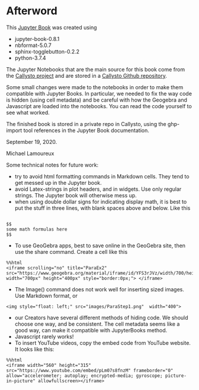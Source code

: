 # Afterword

This [Jupyter Book](https://jupyterbook.org) was created using 
- jupyter-book-0.8.1
- nbformat-5.0.7
- sphinx-togglebutton-0.2.2
- python-3.7.4

The Jupyter Notebooks that are the main source for this book come
from the [Callysto project](https://callysto.ca) and are stored in a
[Callysto Github repository](https://github.com/callysto/curriculum-notebooks). 

Some small changes were made to the notebooks in order to make them compatible with Jupyter Books.
In particular, we needed to fix the way code is hidden (using cell metadata) and be careful with
how the Geogebra and Javascript are loaded into the notebooks. You can read the code yourself to see what worked. 

The finished book is stored in a private repo in Callysto, using the ghp-import tool references in the Jupyter Book documentation.

September 19, 2020. 

Michael Lamoureux

Some technical notes for future work:

- try to avoid html formatting commands in Markdown cells. They tend to get messed up in the Jupyter book.
- avoid Latex-strings in plot headers, and in widgets. Use only regular strings. The Jupyter book will otherwise mess up.
- when using double dollar signs for indicating display math, it is best to put the stuff in three lines, with blank spaces above and below. Like this
```

$$
some math formulas here
$$

```
- To use GeoGebra apps, best to save online in the GeoGebra site, then use the share command. Create a cell like this
```
%%html
<iframe scrolling="no" title="ParaEx2" src="https://www.geogebra.org/material/iframe/id/YFS3rJVz/width/700/height/400/border/888888/sfsb/true/smb/false/stb/false/stbh/false/ai/false/asb/false/sri/false/rc/false/ld/false/sdz/false/ctl/false" width="700px" height="400px" style="border:0px;"> </iframe>
```
- The Image() command does not work well for inserting sized images. Use Markdown format, or
```
<img style="float: left;" src="images/ParaStep1.png"  width="400">
```
- our Creators have several different methods of hiding code. We should choose one way, and be consistent. The cell metadata seems like a good way, can make it compatible with JupyterBooks method. 
- Javascript rarely works!
- To insert YouTube videos, copy the embed code from YouTube website. It looks like this:
```
%%html
<iframe width="560" height="315" src="https://www.youtube.com/embed/pLm07s8fnzM" frameborder="0" allow="accelerometer; autoplay; encrypted-media; gyroscope; picture-in-picture" allowfullscreen></iframe>
```


